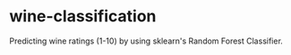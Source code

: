 # wine-classification
 Predicting wine ratings (1-10) by using sklearn's Random Forest Classifier. 
